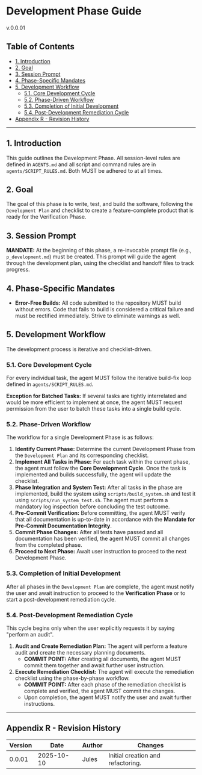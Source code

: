 # Development Phase Guide
v.0.0.01

## Table of Contents
- [1. Introduction](#1-introduction)
- [2. Goal](#2-goal)
- [3. Session Prompt](#3-session-prompt)
- [4. Phase-Specific Mandates](#4-phase-specific-mandates)
- [5. Development Workflow](#5-development-workflow)
  - [5.1. Core Development Cycle](#51-core-development-cycle)
  - [5.2. Phase-Driven Workflow](#52-phase-driven-workflow)
  - [5.3. Completion of Initial Development](#53-completion-of-initial-development)
  - [5.4. Post-Development Remediation Cycle](#54-post-development-remediation-cycle)
- [Appendix R - Revision History](#appendix-r---revision-history)

---

## 1. Introduction
This guide outlines the Development Phase. All session-level rules are defined in `AGENTS.md` and all script and command rules are in `agents/SCRIPT_RULES.md`. Both MUST be adhered to at all times.

## 2. Goal
The goal of this phase is to write, test, and build the software, following the `Development Plan` and checklist to create a feature-complete product that is ready for the Verification Phase.

## 3. Session Prompt
**MANDATE:** At the beginning of this phase, a re-invocable prompt file (e.g., `p_development.md`) must be created. This prompt will guide the agent through the development plan, using the checklist and handoff files to track progress.

## 4. Phase-Specific Mandates
- **Error-Free Builds:** All code submitted to the repository MUST build without errors. Code that fails to build is considered a critical failure and must be rectified immediately. Strive to eliminate warnings as well.

## 5. Development Workflow
The development process is iterative and checklist-driven.

### 5.1. Core Development Cycle
For every individual task, the agent MUST follow the iterative build-fix loop defined in `agents/SCRIPT_RULES.md`.

**Exception for Batched Tasks:** If several tasks are tightly interrelated and would be more efficient to implement at once, the agent MUST request permission from the user to batch these tasks into a single build cycle.

### 5.2. Phase-Driven Workflow
The workflow for a single Development Phase is as follows:
1.  **Identify Current Phase:** Determine the current Development Phase from the `Development Plan` and its corresponding checklist.
2.  **Implement All Tasks in Phase:** For each task within the current phase, the agent must follow the **Core Development Cycle**. Once the task is implemented and builds successfully, the agent will update the checklist.
3.  **Phase Integration and System Test:** After all tasks in the phase are implemented, build the system using `scripts/build_system.sh` and test it using `scripts/run_system_test.sh`. The agent must perform a mandatory log inspection before concluding the test outcome.
4.  **Pre-Commit Verification:** Before committing, the agent MUST verify that all documentation is up-to-date in accordance with the **Mandate for Pre-Commit Documentation Integrity**.
5.  **Commit Phase Changes:** After all tests have passed and all documentation has been verified, the agent MUST commit all changes from the completed phase.
6.  **Proceed to Next Phase:** Await user instruction to proceed to the next Development Phase.

### 5.3. Completion of Initial Development
After all phases in the `Development Plan` are complete, the agent must notify the user and await instruction to proceed to the **Verification Phase** or to start a post-development remediation cycle.

### 5.4. Post-Development Remediation Cycle
This cycle begins only when the user explicitly requests it by saying "perform an audit".
1.  **Audit and Create Remediation Plan:** The agent will perform a feature audit and create the necessary planning documents.
    -   **COMMIT POINT:** After creating all documents, the agent MUST commit them together and await further user instruction.
2.  **Execute Remediation Checklist:** The agent will execute the remediation checklist using the phase-by-phase workflow.
    -   **COMMIT POINT:** After each phase of the remediation checklist is complete and verified, the agent MUST commit the changes.
    -   Upon completion, the agent MUST notify the user and await further instructions.

---

## Appendix R - Revision History
| Version | Date       | Author      | Changes                               |
|---------|------------|-------------|---------------------------------------|
| 0.0.01  | 2025-10-10 | Jules       | Initial creation and refactoring.     |